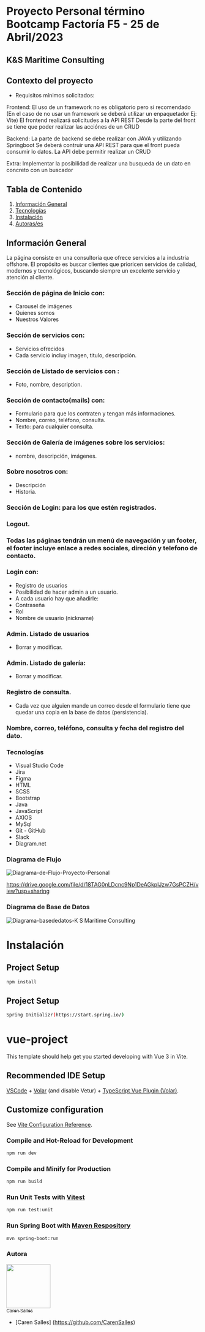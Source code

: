 # Proyecto Personal término Bootcamp Factoría F5 - 25 de Abril/2023

## K&S Maritime Consulting

## Contexto del proyecto
- Requisitos mínimos solicitados:

Frontend: El uso de un framework no es obligatorio pero si recomendado (En el caso de no usar un framework se deberá utilizar un enpaquetador Ej: Vite) El frontend realizará solicitudes a la API REST Desde la parte del front se tiene que poder realizar las acciónes de un CRUD

Backend: La parte de backend se debe realizar con JAVA y utilizando Springboot Se deberá contruir una API REST para que el front pueda consumir lo datos. La API debe permitir realizar un CRUD

Extra: Implementar la posibilidad de realizar una busqueda de un dato en concreto con un buscador

## Tabla de Contenido

1. [Información General](#Info-General)
2. [Tecnologías](#Tecnologías)
3. [Instalación](#Instalación)
4. [Autoras/es](#Autora)

## Información General
La página consiste en una consultoría que ofrece servicios a la industria offshore.
El propósito es buscar clientes que prioricen servicios de calidad, modernos y tecnológicos, buscando siempre un excelente servicio y atención al cliente.

### Sección de página de Inicio con:
 - Carousel de imágenes
 - Quienes somos
 - Nuestros Valores
 
### Sección de servicios con:
 - Servicios ofrecidos
 - Cada servicio incluy imagen, titulo, descripción.
### Sección de Listado de servicios con :
  - Foto, nombre, description.
 
### Sección de contacto(mails) con:
  - Formulario para que los contraten y tengan más informaciones.
  - Nombre, correo, teléfono, consulta.
  - Texto: para cualquier consulta.
  
### Sección de Galería de imágenes sobre los servicios:
  - nombre, descripción, imágenes.
  
### Sobre nosotros con:
 - Descripción
 - Historia.
### Sección de Login: para los que estén registrados.

### Logout.

### Todas las páginas tendrán un menú de navegación  y un footer, el footer incluye enlace a redes sociales, direción y telefono de contacto.

### Login con:
- Registro de usuarios
- Posibilidad de hacer admin a un usuario.
- A cada usuario hay que añadirle:
- Contraseña
- Rol
- Nombre de usuario (nickname)
 
### Admin. Listado de usuarios
 - Borrar y modificar.
 
### Admin. Listado de galería:
 - Borrar y modificar.
 
### Registro de consulta.
 - Cada vez que alguien mande un correo desde el formulario tiene que quedar una copia en la base de datos (persistencia).
 
### Nombre, correo, teléfono, consulta y fecha del registro del dato.

### Tecnologías
- Visual Studio Code
- Jira
- Figma
- HTML
- SCSS
- Bootstrap
- Java
- JavaScript
- AXIOS
- MySql
- Git - GitHub
- Slack
- Diagram.net

### Diagrama de Flujo

![Diagrama-de-Flujo-Proyecto-Personal](https://user-images.githubusercontent.com/116892294/233811402-1b74970c-eac8-4843-a438-6f0cc568f238.png)

https://drive.google.com/file/d/18TAG0nLDcnc9Np1DeAGkplJzw7GsPCZH/view?usp=sharing

### Diagrama de Base de Datos

![Diagrama-basededatos-K S  Maritime Consulting](https://user-images.githubusercontent.com/116892294/233790064-93f3ebad-40ad-4423-b142-c91fb19d8a5d.png)

# Instalación

## Project Setup

```sh
npm install
```

## Project Setup 

```sh
Spring Initializr(https://start.spring.io/)
```
# vue-project

This template should help get you started developing with Vue 3 in Vite.

## Recommended IDE Setup

[VSCode](https://code.visualstudio.com/) + [Volar](https://marketplace.visualstudio.com/items?itemName=Vue.volar) (and disable Vetur) + [TypeScript Vue Plugin (Volar)](https://marketplace.visualstudio.com/items?itemName=Vue.vscode-typescript-vue-plugin).

## Customize configuration

See [Vite Configuration Reference](https://vitejs.dev/config/).

### Compile and Hot-Reload for Development

```sh
npm run dev
```

### Compile and Minify for Production

```sh
npm run build
```

### Run Unit Tests with [Vitest](https://vitest.dev/)

```sh
npm run test:unit
```

### Run Spring Boot with [Maven Respository](https://spring.io/guides/gs/spring-boot/)

```sh
mvn spring-boot:run
```


### Autora
[<img src="https://avatars.githubusercontent.com/u/116892294?v=4" width=115><br><sub>Caren Salles</sub>](https://github.com/CarenSalles)

- [Caren Salles] (https://github.com/CarenSalles)



